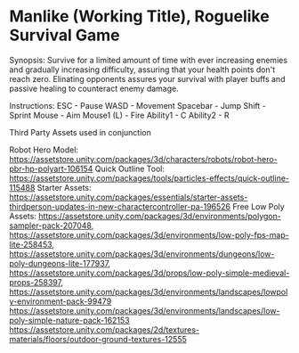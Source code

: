 # Manlike (Working Title),  Roguelike Survival Game

Synopsis: Survive for a limited amount of time with ever increasing enemies and gradually increasing difficulty, assuring that your health points don't reach zero. Elinating opponents assures your survival with player buffs and passive healing to counteract enemy damage.

Instructions:
ESC - Pause
WASD - Movement
Spacebar - Jump
Shift - Sprint
Mouse - Aim
Mouse1 (L) - Fire
Ability1 - C
Ability2 - R

Third Party Assets used in conjunction

Robot Hero Model: https://assetstore.unity.com/packages/3d/characters/robots/robot-hero-pbr-hp-polyart-106154
Quick Outline Tool: https://assetstore.unity.com/packages/tools/particles-effects/quick-outline-115488
Starter Assets: https://assetstore.unity.com/packages/essentials/starter-assets-thirdperson-updates-in-new-charactercontroller-pa-196526
Free Low Poly Assets: https://assetstore.unity.com/packages/3d/environments/polygon-sampler-pack-207048, 
https://assetstore.unity.com/packages/3d/environments/low-poly-fps-map-lite-258453, 
https://assetstore.unity.com/packages/3d/environments/dungeons/low-poly-dungeons-lite-177937,
https://assetstore.unity.com/packages/3d/props/low-poly-simple-medieval-props-258397,
https://assetstore.unity.com/packages/3d/environments/landscapes/lowpoly-environment-pack-99479
https://assetstore.unity.com/packages/3d/environments/landscapes/low-poly-simple-nature-pack-162153
https://assetstore.unity.com/packages/2d/textures-materials/floors/outdoor-ground-textures-12555
